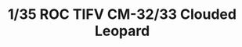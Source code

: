 ---
layout: product
title: "1/35 ROC TIFV CM-32/33 Clouded Leopard"
price: "7900" 
desc: "Maketa"
img_path: "/assets/img/AFV35320.jpg"
brand: "N/A"
available: false
special_offer: false
new: false
soon: false
cat: "010000"
subcat: "015100"
subsubcat: "0N/A"
sifra: "AFV35320"
popular: false
---
